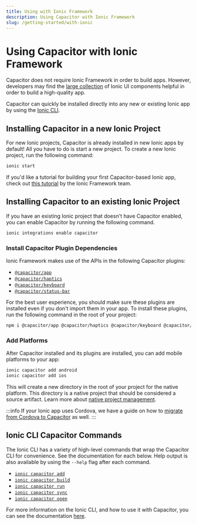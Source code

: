 ```yaml
---
title: Using with Ionic Framework
description: Using Capacitor with Ionic Framework
slug: /getting-started/with-ionic
---
```


# Using Capacitor with Ionic Framework

Capacitor does not require Ionic Framework in order to build apps. However, developers may find the [large collection](https://ionicframework.com/docs/components) of Ionic UI components helpful in order to build a high-quality app.

Capacitor can quickly be installed directly into any new or existing Ionic app by using the [Ionic CLI](https://ionicframework.com/docs/cli).

## Installing Capacitor in a new Ionic Project
For new Ionic projects, Capacitor is already installed in new Ionic apps by default! All you have to do is start a new project. To create a new Ionic project, run the following command:

```bash
ionic start
```

If you'd like a tutorial for building your first Capacitor-based Ionic app, check out [this tutorial](https://ionicframework.com/docs/intro/next) by the Ionic Framework team.

## Installing Capacitor to an existing Ionic Project
If you have an existing Ionic project that doesn't have Capacitor enabled, you can enable Capacitor by running the following command.

```bash
ionic integrations enable capacitor
```

### Install Capacitor Plugin Dependencies

Ionic Framework makes use of the APIs in the following Capacitor plugins:

- [`@capacitor/app`](/docs/plugins/apis/app)
- [`@capacitor/haptics`](/docs/plugins/apis/haptics)
- [`@capacitor/keyboard`](/docs/plugins/apis/keyboard)
- [`@capacitor/status-bar`](/docs/plugins/apis/status-bar)

For the best user experience, you should make sure these plugins are installed even if you don't import them in your app. To install these plugins, run the following command in the root of your project:

```bash
npm i @capacitor/app @capacitor/haptics @capacitor/keyboard @capacitor/status-bar
```

### Add Platforms

After Capacitor installed and its plugins are installed, you can add mobile platforms to your app:

```bash
ionic capacitor add android
ionic capacitor add ios
```

This will create a new directory in the root of your project for the native platform. This directory is a native project that should be considered a source artifact. Learn more about [native project management](/docs/cordova#native-project-management).

:::info
If your Ionic app uses Cordova, we have a guide on how to [migrate from Cordova to Capacitor](/docs/cordova/migrating-from-cordova-to-capacitor) as well.
:::

## Ionic CLI Capacitor Commands

The Ionic CLI has a variety of high-level commands that wrap the Capacitor CLI for convenience. See the documentation for each below. Help output is also available by using the `--help` flag after each command.

- [`ionic capacitor add`](https://ionicframework.com/docs/cli/commands/capacitor-add)
- [`ionic capacitor build`](https://ionicframework.com/docs/cli/commands/capacitor-build)
- [`ionic capacitor run`](https://ionicframework.com/docs/cli/commands/capacitor-run)
- [`ionic capacitor sync`](https://ionicframework.com/docs/cli/commands/capacitor-sync)
- [`ionic capacitor open`](https://ionicframework.com/docs/cli/commands/capacitor-open)

For more information on the Ionic CLI, and how to use it with Capacitor, you can see the documentation [here](https://ionicframework.com/docs/cli).
